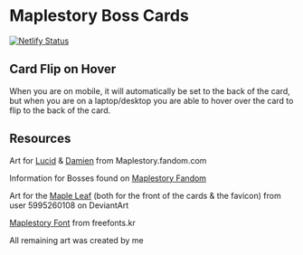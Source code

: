 # Maplestory Boss Cards

[![Netlify Status](https://api.netlify.com/api/v1/badges/5ebef149-996e-4299-922f-dbb89b0e49b7/deploy-status)](https://app.netlify.com/sites/css-card-flip-bryan-stanski/deploys)

## Card Flip on Hover

When you are on mobile, it will automatically be set to the back of the card, but when you are on a laptop/desktop you are able to hover over the card to flip to the back of the card.

## Resources

Art for [Lucid](https://maplestory.fandom.com/wiki/Lucid/Monster) & [Damien](https://maplestory.fandom.com/wiki/Damien/Monster) from Maplestory.fandom.com

Information for Bosses found on [Maplestory Fandom](https://maplestory.fandom.com/wiki/MapleStory_Wiki)

Art for the [Maple Leaf](https://www.deviantart.com/5995260108/art/Maplestory-Leaf-190966957) (both for the front of the cards & the favicon) from user 5995260108 on DeviantArt

[Maplestory Font](https://freefonts.kr/fonts/maplestory-otf-light) from freefonts.kr

All remaining art was created by me
